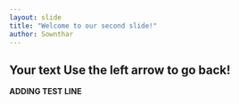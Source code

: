 ```yaml
---
layout: slide
title: "Welcome to our second slide!"
author: Sownthar
---
```

Your text
Use the left arrow to go back!
---
**ADDING TEST LINE**

